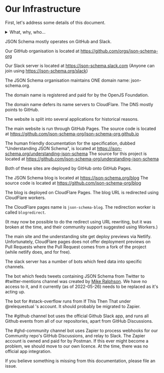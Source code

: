 # Our Infrastructure

First, let's address some details of this document.

<details>
  <summary>What, why, who...</summary>

  ## What?

  This document outlines the various systems that JSON Schema the organisation uses and maintains.
  This does not include social media profiles.

  ## Why?

  It's part of the required tasks to be completed by the OpenJS Foundation, forming an item of the [onboarding checklist](https://github.com/openjs-foundation/cross-project-council/blob/main/PROJECT_PROGRESSION.md#onboaghrding-checklist).
  It's also probably good practice.

  This enables members of the JSON Schema team, and the OpenJS Foundation, to have oversight and management of such infrastructure should it be required.

  ## Who?

  This was mainly a list created by Ben Hutton (@relequestual).
  Others are free to amend and update this (Via Pull Requests) as is required.

</details>

JSON Schema mostly operates on GitHub and Slack.

Our GitHub organisation is located at https://github.com/orgs/json-schema-org

Our Slack server is located at https://json-schema.slack.com
(Anyone can join using https://json-schema.org/slack)

The JSON Schema organisation maintains ONE domain name: json-schema.org.

The domain name is registered and paid for by the OpenJS Foundation.

The domain name defers its name servers to CloudFlare.
The DNS mostly points to GitHub.

The website is split into several applications for historical reasons.

The main website is run through GitHub Pages. The source code is located at https://github.com/json-schema-org/json-schema-org.github.io

The human friendly documentation for the specification, dubbed "Understanding JSON Schema", is located at https://json-schema.org/understanding-json-schema
The source for this project is located at https://github.com/json-schema-org/understanding-json-schema

Both of these sites are deployed by GitHub onto GitHub Pages.

The JSON Schema blog is located at https://json-schema.org/blog
The source code is located at https://github.com/json-schema-org/blog

The blog is deployed on CloudFlare Pages.
The blog URL is redirected using CloudFlare workers.

The CloudFlare pages name is `json-schema-blog`.
The redirection worker is called `blogredirect`.

(It may now be possible to do the redirect using URL rewriting, but it was broken at the time, and their community support suggested using Workers.)

The main site and the understanding site get deploy previews via Netlify.
Unfortunately, CloudFlare pages does not offer deployment previews on Pull Requests where the Pull Request comes from a fork of the project (while netlify does, and for free).

The slack server has a number of bots which feed data into specific channels.

The bot which feeds tweets containing JSON Schema from Twitter to #twitter-mentions channel was created by [Mike Ralphson](https://twitter.com/PermittedSoc). We have no access to it, and it currently (as of 2022-05-26) needs to be replaced as it's acting up.

The bot for #stack-overflow runs from If This Then That under @relequestual 's account. It should probably be migrated to Zapier.

The #github channel bot uses the official Github Slack app, and runs all Github events from all of our repositories, apart from GitHub Discussions.

The #ghd-community channel bot uses Zapier to process webhooks for our Community repo's GitHub Discussions, and relay to Slack.
The Zapier account is owned and paid for by Postman. If this ever might become a problem, we should move to our own licence.
At the time, there was no official app integration.


If you believe something is missing from this documentation, please file an issue.